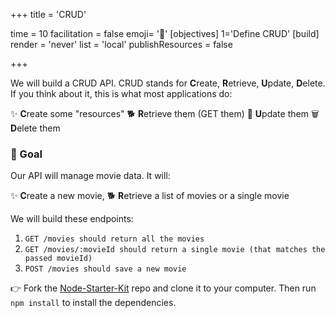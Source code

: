 +++
title = 'CRUD'

time = 10
facilitation = false
emoji= '🎒'
[objectives]
    1='Define CRUD'
[build]
  render = 'never'
  list = 'local'
  publishResources = false

+++

We will build a CRUD API. CRUD stands for **C**reate, **R**etrieve, **U**pdate, **D**elete. If you think about it, this is what most applications do:

✨ **C**reate some "resources"
🐕 **R**etrieve them (GET them)
📨 **U**pdate them
🗑️ **D**elete them

### 🎯 Goal

Our API will manage movie data. It will:

✨ **C**reate a new movie,
🐕 **R**etrieve a list of movies or a single movie

We will build these endpoints:

1. `GET /movies should return all the movies`
1. `GET /movies/:movieId should return a single movie (that matches the passed movieId)`
1. `POST /movies should save a new movie`

👉 Fork the [Node-Starter-Kit](https://github.com/CodeYourFuture/Node-Starter-Kit) repo and clone it to your computer. Then run `npm install` to install the dependencies.

